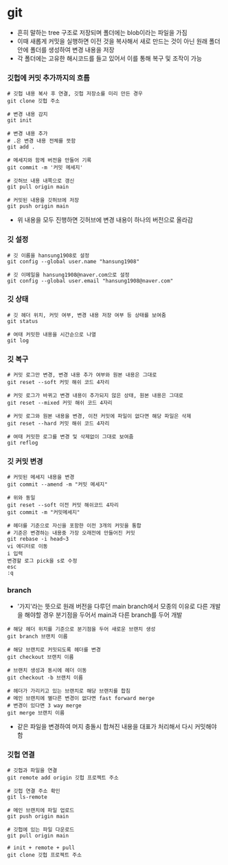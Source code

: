 # git
- 흔히 말하는 tree 구조로 저장되며 폴더에는 blob이라는 파일을 가짐
- 이때 새롭게 커밋을 실행하면 이전 것을 복사해서 새로 만드는 것이 아닌 원래 폴더 안에 폴더를 생성하여 변경 내용을 저장
- 각 폴더에는 고유한 해시코드를 들고 있어서 이를 통해 복구 및 조작이 가능

### 깃헙에 커밋 추가까지의 흐름
```shell
# 깃헙 내용 복사 후 연결, 깃헙 저장소를 미리 만든 경우
git clone 깃헙 주소

# 변경 내용 감지
git init

# 변경 내용 추가
# .은 변경 내용 전체를 뜻함
git add .

# 메세지와 함께 버전을 만들어 기록
git commit -m '커밋 메세지'

# 깃허브 내용 내쪽으로 갱신
git pull origin main

# 커밋된 내용을 깃허브에 저장
git push origin main
```
- 위 내용을 모두 진행하면 깃허브에 변경 내용이 하나의 버전으로 올라감

### 깃 설정
```shell
# 깃 이름을 hansung1908로 설정
git config --global user.name "hansung1908"

# 깃 이메일을 hansung1908@naver.com으로 설정
git config --global user.email "hansung1908@naver.com"
```

### 깃 상태
```shell
# 깃 헤더 위치, 커밋 여부, 변경 내용 저장 여부 등 상태를 보여줌
git status

# 여태 커밋한 내용을 시간순으로 나열
git log
```

### 깃 복구
```shell
# 커밋 로그만 변경, 변경 내용 추가 여부와 원본 내용은 그대로
git reset --soft 커밋 해쉬 코드 4자리

# 커밋 로그가 바뀌고 변경 내용이 추가되지 않은 상태, 원본 내용은 그대로
git reset --mixed 커밋 해쉬 코드 4자리

# 커밋 로그와 원본 내용을 변경, 이전 커밋에 파일이 없다면 해당 파일은 삭제
git reset --hard 커밋 해쉬 코드 4자리

# 여태 커밋한 로그를 변경 및 삭제없이 그대로 보여줌
git reflog
```

### 깃 커밋 변경
```shell
# 커밋된 메세지 내용을 변경
git commit --amend -m "커밋 메세지"

# 위와 동일
git reset --soft 이전 커밋 해쉬코드 4자리
git commit -m "커밋메세지"

# 헤더를 기준으로 자신을 포함한 이전 3개의 커밋을 통합
# 기준은 변경하는 내용중 가장 오래전에 만들어진 커밋
git rebase -i head~3
vi 에디터로 이동
i 입력
변경할 로그 pick을 s로 수정
esc
:q
```

### branch
- '가지'라는 뜻으로 원래 버전을 다루던 main branch에서 모종의 이유로 다른 개발을 해야할 경우 분기점을 두어서 main과 다른 branch를 두어 개발

```shell
# 해당 헤더 위치를 기준으로 분기점을 두어 새로운 브랜치 생성
git branch 브랜치 이름

# 해당 브랜치로 커밋되도록 헤더를 변경
git checkout 브랜치 이름

# 브랜치 생성과 동시에 헤더 이동
git checkout -b 브랜치 이름

# 헤더가 가리키고 있는 브랜치로 해당 브랜치를 합침
# 메인 브랜치에 별다른 변경이 없다면 fast forward merge
# 변경이 있다면 3 way merge
git merge 브랜치 이름
```
- 같은 파일을 변경하여 머지 충돌시 합쳐진 내용을 대표가 처리해서 다시 커밋해야 함

### 깃헙 연결
```shell
# 깃헙과 파일을 연결
git remote add origin 깃헙 프로젝트 주소

# 깃헙 연결 주소 확인
git ls-remote

# 메인 브랜치에 파일 업로드
git push origin main

# 깃헙에 있는 파일 다운로드
git pull origin main

# init + remote + pull
git clone 깃헙 프로젝트 주소
```
